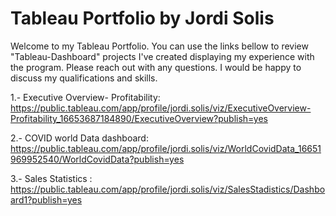 # Tableau Portfolio by Jordi Solis

Welcome to my Tableau Portfolio. You can use the links bellow to review "Tableau-Dashboard" projects I've created displaying my experience with the program. Please reach out with any questions. I would be happy to discuss my qualifications and skills. 

1.- Executive Overview- Profitability: https://public.tableau.com/app/profile/jordi.solis/viz/ExecutiveOverview-Profitability_16653687184890/ExecutiveOverview?publish=yes

2.- COVID world Data dashboard: https://public.tableau.com/app/profile/jordi.solis/viz/WorldCovidData_16651969952540/WorldCovidData?publish=yes

3.- Sales Statistics : https://public.tableau.com/app/profile/jordi.solis/viz/SalesStadistics/Dashboard1?publish=yes


